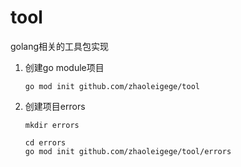 # tool
golang相关的工具包实现

1. 创建go module项目

   ```shell
   go mod init github.com/zhaoleigege/tool
   ```

2. 创建项目errors

   ```shell
   mkdir errors
   
   cd errors
   go mod init github.com/zhaoleigege/tool/errors
   ```

   